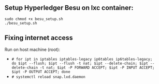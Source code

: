 ## Setup Hyperledger Besu on lxc container:
```
sudo chmod +x besu_setup.sh
./besu_setup.sh
```

## Fixing internet access

Run on host machine (root):
- `# for ipt in iptables iptables-legacy ip6tables ip6tables-legacy; do $ipt --flush; $ipt --flush -t nat; $ipt --delete-chain; $ipt --delete-chain -t nat; $ipt -P FORWARD ACCEPT; $ipt -P INPUT ACCEPT; $ipt -P OUTPUT ACCEPT; done`
- `# systemctl reload snap.lxd.daemon`
